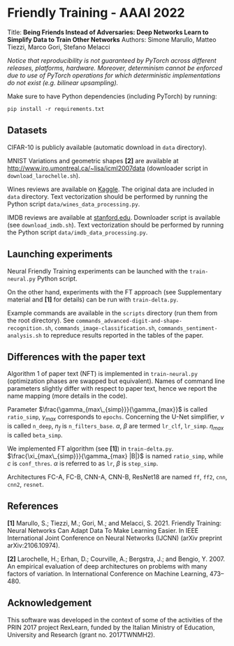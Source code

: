 # Friendly Training - AAAI 2022
Title: **Being Friends Instead of Adversaries: Deep Networks Learn to Simplify Data to Train Other Networks**
Authors: Simone Marullo, Matteo Tiezzi, Marco Gori, Stefano Melacci

_Notice that reproducibility is not guaranteed by PyTorch across different releases, platforms, hardware. Moreover, determinism cannot be enforced due to use of PyTorch operations for which deterministic implementations do not exist (e.g. bilinear upsampling)._

Make sure to have Python dependencies (including PyTorch) by running:
```
pip install -r requirements.txt
```

## Datasets
CIFAR-10 is publicly available (automatic download in `data` directory).

MNIST Variations and geometric shapes **[2]** are available at http://www.iro.umontreal.ca/~lisa/icml2007data (downloader script in `download_larochelle.sh`).

Wines reviews are available on [Kaggle](https://www.kaggle.com/zynicide/wine-reviews). The original data are included in `data` directory. Text vectorization should be performed by running the Python script `data/wines_data_processing.py`.

IMDB reviews are available at [stanford.edu](http://ai.stanford.edu/~amaas/data/sentiment/). Downloader script is available (see `download_imdb.sh`). Text vectorization should be performed by running the Python script `data/imdb_data_processing.py`.


## Launching experiments
Neural Friendly Training experiments can be launched with the `train-neural.py` Python script.

On the other hand, experiments with the FT approach (see Supplementary material and **[1]** for details) can be run with `train-delta.py`.

Example commands are available in the `scripts` directory (run them from the root directory). See `commands_advanced-digit-and-shape-recognition.sh`, `commands_image-classification.sh`, `commands_sentiment-analysis.sh` to repreduce results reported in the tables of the paper.

## Differences with the paper text
Algorithm 1 of paper text (NFT) is implemented in `train-neural.py` (optimization phases are swapped but equivalent).
Names of command line parameters slightly differ with respect to paper text, hence we report the name mapping (more details in the code).

Parameter $\frac{\gamma_{max\_{simp}}}{\gamma_{max}}$ is called `ratio_simp`, $\gamma_{max}$ corresponds to `epochs`.
Concerning the U-Net simplifier, $\nu$ is called `n_deep`, $n_f$ is `n_filters_base`.
$\alpha$, $\beta$ are termed `lr_clf`, `lr_simp`. $\eta_{max}$ is called `beta_simp`.

We implemented FT algorithm (see **[1]**) in `train-delta.py`.
$\frac{\xi_{max\_{simp}}}{\gamma_{max} |B|}$ is named `ratio_simp`, while $c$ is `conf_thres`.
$\alpha$ is referred to as `lr`, $\beta$ is `step_simp`.

Architectures FC-A, FC-B, CNN-A, CNN-B, ResNet18 are named `ff`, `ff2`, `cnn`, `cnn2`, `resnet`.

## References
**[1]** Marullo, S.; Tiezzi, M.; Gori, M.; and Melacci, S. 2021.
Friendly Training: Neural Networks Can Adapt Data To Make Learning Easier. 
In IEEE International Joint Conference on Neural Networks (IJCNN) (arXiv preprint arXiv:2106.10974).

**[2]** Larochelle, H.; Erhan, D.; Courville, A.; Bergstra, J.; and Bengio, Y. 2007.
An empirical evaluation of deep architectures on problems with many factors of variation. 
In International Conference on Machine Learning, 473–480.


Acknowledgement
---------------

This software was developed in the context of some of the activities of the PRIN 2017 project RexLearn, funded by the Italian Ministry of Education, University and Research (grant no. 2017TWNMH2).
